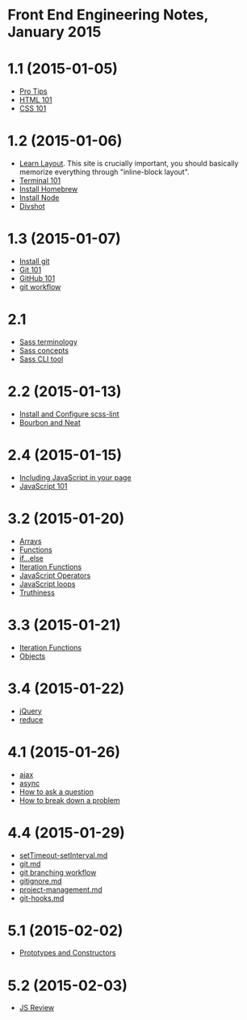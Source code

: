 Front End Engineering Notes, January 2015
=========================================

# 1.1 (2015-01-05)
- [Pro Tips](00-pro-tips.md)
- [HTML 101](01-html-101.md)
- [CSS 101](02-css-101.md)

# 1.2 (2015-01-06)
- [Learn Layout](http://learnlayout.com/). This site is crucially important, you
  should basically memorize everything through "inline-block layout".
- [Terminal 101](003-terminal-101.md)
- [Install Homebrew](004-install-homebrew.md)
- [Install Node](005-install-node.md)
- [Divshot](006-divshot.md)

# 1.3 (2015-01-07)
- [Install git](007-git-installation.md)
- [Git 101](008-git-101.md)
- [GitHub 101](009-github-101.md)
- [git workflow](010-git-workflow.md)

# 2.1
- [Sass
  terminology](http://skillcrush.com/2014/07/29/jargon-begone-common-sass-terminology-beginners/)
- [Sass concepts](https://scotch.io/tutorials/getting-started-with-sass)
- [Sass CLI tool](997-sass-cli.md)

# 2.2 (2015-01-13)
- [Install and Configure scss-lint](999-scss-lint.md)
- [Bourbon and Neat](998-bourbon-neat.md)

# 2.4 (2015-01-15)
- [Including JavaScript in your page](including-js.md)
- [JavaScript 101](js-101.md)

# 3.2 (2015-01-20)
- [Arrays](arrays.md)
- [Functions](functions.md)
- [if...else](if-else.md)
- [Iteration Functions](iteration-functions.md)
- [JavaScript Operators](js-operators.md)
- [JavaScript loops](loops.md)
- [Truthiness](truthiness.md)

# 3.3 (2015-01-21)
- [Iteration Functions](iteration-functions.md)
- [Objects](objects.md)

# 3.4 (2015-01-22)
- [jQuery](jquery-101.md)
- [reduce](iteration-functions.md)

# 4.1 (2015-01-26)
- [ajax](ajax.md)
- [async](async.md)
- [How to ask a question](how-to-ask-a-question.md)
- [How to break down a problem](how-to-break-down-a-problem.md)

# 4.4 (2015-01-29)
- [setTimeout-setInterval.md](setTimeout-setInterval.md)
- [git.md](git.md)
- [git branching workflow](git-branching-workflow.md)
- [gitignore.md](gitignore.md)
- [project-management.md](project-management.md)
- [git-hooks.md](git-hooks.md)

# 5.1 (2015-02-02)
- [Prototypes and Constructors](prototypes-and-constructors.md)

# 5.2 (2015-02-03)
- [JS Review](js-review.md)

